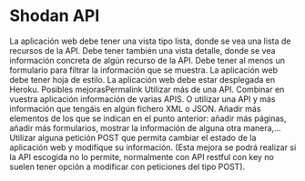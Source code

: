 # Shodan API
La aplicación web debe tener una vista tipo lista, donde se vea una lista de recursos de la API.
Debe tener también una vista detalle, donde se vea información concreta de algún recurso de la API.
Debe tener al menos un formulario para filtrar la información que se muestra.
La aplicación web debe tener hoja de estilo.
La aplicación web debe estar desplegada en Heroku.
Posibles mejorasPermalink
Utilizar más de una API. Combinar en vuestra aplicación información de varias APIS. O utilizar una API y más información que tengáis en algún fichero XML o JSON.
Añadir más elementos de los que se indican en el punto anterior: añadir más páginas, añadir más formularios, mostrar la información de alguna otra manera,…
Utilizar alguna petición POST que permita cambiar el estado de la aplicación web y modifique su información. (Esta mejora se podrá realizar si la API escogida no lo permite, normalmente con API restful con key no suelen tener opción a modificar con peticiones del tipo POST).
